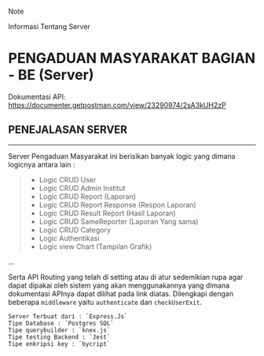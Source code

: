 > [!NOTE]
> Informasi Tentang Server

# **PENGADUAN MASYARAKAT BAGIAN - BE (Server)**

Dokumentasi API: https://documenter.getpostman.com/view/23290974/2sA3kUH2zP

## PENEJALASAN SERVER

---

Server Pengaduan Masyarakat ini berisikan banyak logic yang dimana logicnya antara lain :

> - Logic CRUD User
> - Logic CRUD Admin Institut
> - Logic CRUD Report (Laporan)
> - Logic CRUD Report Response (Respon Laporan)
> - Logic CRUD Result Report (Hasil Laporan)
> - Logic CRUD SameReporter (Laporan Yang sama)
> - Logic CRUD Category
> - Logic Authentikasi
> - Logic view Chart (Tampilan Grafik)

...

Serta API Routing yang telah di setting atau di atur sedemikian rupa agar dapat dipakai oleh sistem yang akan menggunakannya yang dimana dokumentasi APInya dapat dilihat pada link diatas.
Dilengkapi dengan beberapa `middleware` yaitu `authenticate` dan `checkUserExit`.

```
Server Terbuat dari : `Express.Js`
Tipe Database : `Postgres SQL`
Tipe querybuilder : `knex.js`
Tipe testing Backend : `Jest`
Tipe enkripsi key : `bycript`
```
